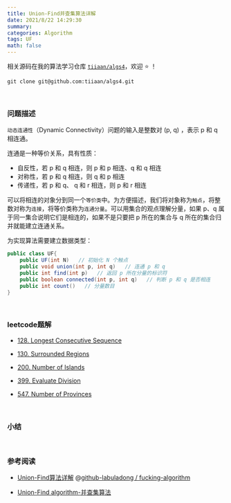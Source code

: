 ```yaml
---
title: Union-Find并查集算法详解
date: 2021/8/22 14:29:30
summary: 
categories: Algorithm
tags: UF
math: false
---
```


相关源码在我的算法学习仓库 [`tiiaan/algs4`](https://github.com/tiiaan/algs4)，欢迎 :star: ！

```shell
git clone git@github.com:tiiaan/algs4.git
```




&nbsp;

### 问题描述

`动态连通性`（Dynamic Connectivity）问题的输入是整数对 (p, q) ，表示 p 和 q 相连通。

连通是一种等价关系，具有性质：

- 自反性，若 p 和 q 相连，则 p 和 p 相连、q 和 q 相连
- 对称性，若 p 和 q 相连，则 q 和 p 相连
- 传递性，若 p 和 q、 q 和 r 相连，则 p 和 r 相连

可以将相连的对象分到同一个`等价类`中。为方便描述，我们将对象称为`触点`，将整数对称为`连接`，将等价类称为`连通分量`。可以用集合的观点理解分量，如果 p、q 属于同一集合说明它们是相连的，如果不是只要把 p 所在的集合与 q 所在的集合归并就能建立连通关系。

为实现算法需要建立数据类型：

```java
public class UF{
	public UF(int N)   // 初始化 N 个触点
	public void union(int p, int q)   // 连通 p 和 q
	public int find(int p)   // 返回 p 所在分量的标识符
	public boolean connected(int p, int q)   // 判断 p 和 q 是否相连
	public int count()   // 分量数目
}
```

&nbsp;

### leetcode题解

- [128. Longest Consecutive Sequence](https://leetcode-cn.com/problems/longest-consecutive-sequence/)

- [130. Surrounded Regions](https://leetcode-cn.com/problems/surrounded-regions/)

- [200. Number of Islands](https://leetcode-cn.com/problems/number-of-islands/)

- [399. Evaluate Division](https://leetcode-cn.com/problems/evaluate-division/)

- [547. Number of Provinces](https://leetcode-cn.com/problems/number-of-provinces/)

&nbsp;

### 小结



&nbsp;

### 参考阅读

- [Union-Find算法详解](https://github.com/labuladong/fucking-algorithm/blob/master/%E7%AE%97%E6%B3%95%E6%80%9D%E7%BB%B4%E7%B3%BB%E5%88%97/UnionFind%E7%AE%97%E6%B3%95%E8%AF%A6%E8%A7%A3.md) @[github-labuladong / fucking-algorithm](https://github.com/labuladong/fucking-algorithm)

- [Union-Find algorithm-并查集算法](https://www.jianshu.com/p/b67668670bef) 

